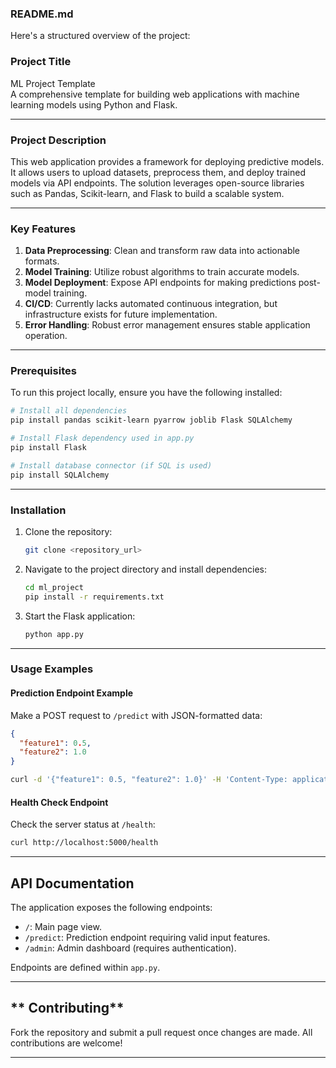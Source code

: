 

### README.md

Here's a structured overview of the project:

### **Project Title**
ML Project Template  
A comprehensive template for building web applications with machine learning models using Python and Flask.

---

### **Project Description**
This web application provides a framework for deploying predictive models. It allows users to upload datasets, preprocess them, and deploy trained models via API endpoints. The solution leverages open-source libraries such as Pandas, Scikit-learn, and Flask to build a scalable system.

---

### **Key Features**

1. **Data Preprocessing**: Clean and transform raw data into actionable formats.
2. **Model Training**: Utilize robust algorithms to train accurate models.
3. **Model Deployment**: Expose API endpoints for making predictions post-model training.
4. **CI/CD**: Currently lacks automated continuous integration, but infrastructure exists for future implementation.
5. **Error Handling**: Robust error management ensures stable application operation.

---

### **Prerequisites**
To run this project locally, ensure you have the following installed:

```bash
# Install all dependencies
pip install pandas scikit-learn pyarrow joblib Flask SQLAlchemy

# Install Flask dependency used in app.py
pip install Flask

# Install database connector (if SQL is used)
pip install SQLAlchemy
```

---

### **Installation**
1. Clone the repository:
   ```bash
   git clone <repository_url>
   ```

2. Navigate to the project directory and install dependencies:
   ```bash
   cd ml_project
   pip install -r requirements.txt
   ```

3. Start the Flask application:
   ```bash
   python app.py
   ```

---

### **Usage Examples**

#### **Prediction Endpoint Example**
Make a POST request to `/predict` with JSON-formatted data:

```json
{
  "feature1": 0.5,
  "feature2": 1.0
}
```

```bash
curl -d '{"feature1": 0.5, "feature2": 1.0}' -H 'Content-Type: application/json' -X POST http://localhost:5000/predict
```

#### **Health Check Endpoint**
Check the server status at `/health`:

```bash
curl http://localhost:5000/health
```

---

## **API Documentation**
The application exposes the following endpoints:

- `/`: Main page view.
- `/predict`: Prediction endpoint requiring valid input features.
- `/admin`: Admin dashboard (requires authentication).

Endpoints are defined within `app.py`.

---

## ** Contributing**
Fork the repository and submit a pull request once changes are made. All contributions are welcome!

---

